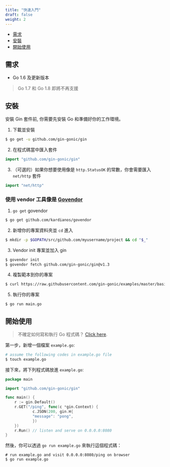 ```yaml
---
title: "快速入門"
draft: false
weight: 2
---
```


- [需求](#需求)
- [安裝](#安裝)
- [開始使用](#開始使用)

## 需求

- Go 1.6 及更新版本

> Go 1.7 和 Go 1.8 即將不再支援

## 安裝

安裝 Gin 套件前, 你需要先安裝 Go 和準備好你的工作環境。

1. 下載並安裝

```sh
$ go get -u github.com/gin-gonic/gin
```

2. 在程式碼當中匯入套件

```go
import "github.com/gin-gonic/gin"
```

3. （可選的）如果你想要使用像是 `http.StatusOK` 的常數，你會需要匯入 `net/http` 套件
  
```go
import "net/http"
```

### 使用 vendor 工具像是 [Govendor](https://github.com/kardianos/govendor)

1. `go get` govendor

```sh
$ go get github.com/kardianos/govendor
```

2. 新增你的專案資料夾並 `cd` 進入

```sh
$ mkdir -p $GOPATH/src/github.com/myusername/project && cd "$_"
   ```

3. Vendor init 專案並加入 gin

```sh
$ govendor init
$ govendor fetch github.com/gin-gonic/gin@v1.3
```

4. 複製範本到你的專案

```sh
$ curl https://raw.githubusercontent.com/gin-gonic/examples/master/basic/main.go > main.go
```

5. 執行你的專案

```sh
$ go run main.go
```

## 開始使用

> 不確定如何寫和執行 Go 程式碼？ [Click here](https://golang.org/doc/code.html).

第一步，新增一個檔案 `example.go`:

```sh
# assume the following codes in example.go file
$ touch example.go
```

接下來，將下列程式碼放進 `example.go`:

```go
package main

import "github.com/gin-gonic/gin"

func main() {
    r := gin.Default()
    r.GET("/ping", func(c *gin.Context) {
            c.JSON(200, gin.H{
            "message": "pong",
            })
    })
    r.Run() // listen and serve on 0.0.0.0:8080
}
```

然後，你可以透過 `go run example.go` 來執行這個程式碼：

```shell
# run example.go and visit 0.0.0.0:8080/ping on browser
$ go run example.go
```
